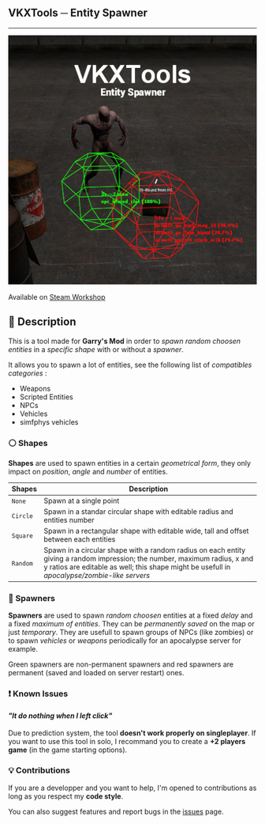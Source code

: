 ## VKXTools ─ Entity Spawner
---
![Logo](vkx_entspawner.jpg)

Available on [Steam Workshop](https://steamcommunity.com/sharedfiles/filedetails/?id=2547807575)

## 📃 Description
This is a tool made for **Garry's Mod** in order to *spawn random choosen entities* in a *specific shape* with or without a *spawner*.

It allows you to spawn a lot of entities, see the following list of *compatibles categories* :
+ Weapons
+ Scripted Entities
+ NPCs
+ Vehicles
+ simfphys vehicles

### ⚪ Shapes
**Shapes** are used to spawn entities in a certain *geometrical form*, they only impact on *position*, *angle* and *number* of entities.

|  Shapes  |  Description  |
|----------|---------------|
|   `None`   | Spawn at a single point |
|  `Circle`  | Spawn in a standar circular shape with editable radius and entities number |
|  `Square`  | Spawn in a rectangular shape with editable wide, tall and offset between each entities |
|  `Random`  | Spawn in a circular shape with a random radius on each entity giving a random impression; the number, maximum radius, x and y ratios are editable as well; this shape might be usefull in *apocalypse/zombie-like servers* |

### 🤖 Spawners
**Spawners** are used to spawn *random choosen* entities at a fixed *delay* and a fixed *maximum of entities*. They can be *permanently saved* on the map or just *temporary*. They are usefull to spawn groups of NPCs (like zombies) or to spawn *vehicles* or *weapons* periodically for an apocalypse server for example.

Green spawners are non-permanent spawners and red spawners are permanent (saved and loaded on server restart) ones.

### ❗ Known Issues
#### *"It do nothing when I left click"*
Due to prediction system, the tool **doesn't work properly on singleplayer**. If you want to use this tool in solo, I recommand you to create a **+2 players game** (in the game starting options).

### 💡 Contributions
If you are a developper and you want to help, I'm opened to contributions as long as you respect my **code style**. 

You can also suggest features and report bugs in the [issues](https://github.com/Guthen/VKXToolsEntitySpawner/issues) page.